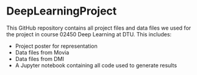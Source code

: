 # DeepLearningProject

This GitHub repository contains all project files and data files we used for the project in course 02450 Deep Learning at DTU. This includes:

- Project poster for representation
- Data files from Movia
- Data files from DMI
- A Jupyter notebook containing all code used to generate results
